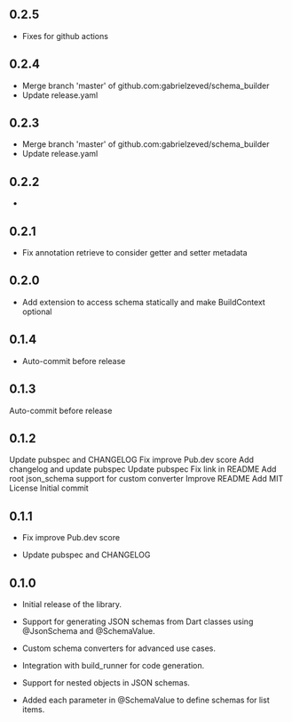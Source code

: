 ## 0.2.5

  - Fixes for github actions
## 0.2.4

  - Merge branch 'master' of github.com:gabrielzeved/schema_builder
  - Update release.yaml
## 0.2.3

  - Merge branch 'master' of github.com:gabrielzeved/schema_builder
  - Update release.yaml
## 0.2.2

  - 
## 0.2.1

  - Fix annotation retrieve to consider getter and setter metadata
## 0.2.0

  - Add extension to access schema statically and make BuildContext optional
## 0.1.4

  - Auto-commit before release
## 0.1.3

Auto-commit before release
## 0.1.2

Update pubspec and CHANGELOG
Fix improve Pub.dev score
Add changelog and update pubspec
Update pubspec
Fix link in README
Add root json_schema support for custom converter
Improve README
Add MIT License
Initial commit
## 0.1.1

  - Fix improve Pub.dev score

  - Update pubspec and CHANGELOG

## 0.1.0

  - Initial release of the library.

  - Support for generating JSON schemas from Dart classes using @JsonSchema and @SchemaValue.
  
  - Custom schema converters for advanced use cases.
  
  - Integration with build_runner for code generation.

  - Support for nested objects in JSON schemas.

  - Added each parameter in @SchemaValue to define schemas for list items.